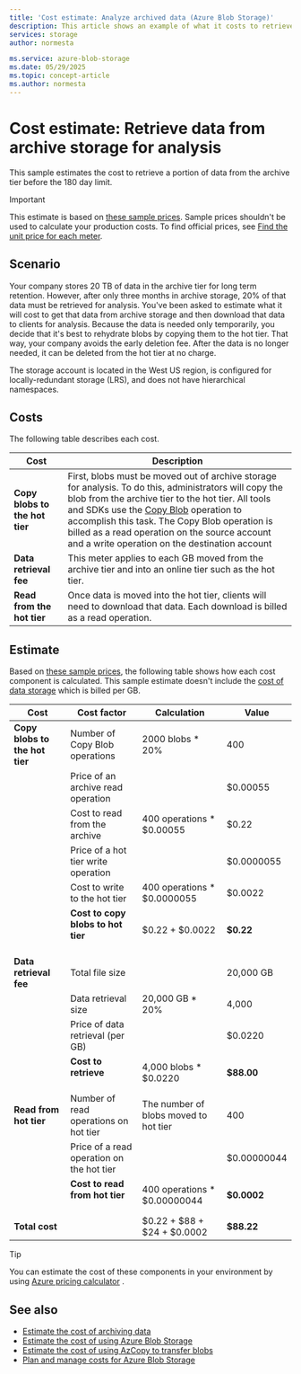 ```yaml
---
title: 'Cost estimate: Analyze archived data (Azure Blob Storage)' 
description: This article shows an example of what it costs to retrieve and analyze archived data in Azure Blob Storage.
services: storage
author: normesta

ms.service: azure-blob-storage
ms.date: 05/29/2025
ms.topic: concept-article
ms.author: normesta
---
```


# Cost estimate: Retrieve data from archive storage for analysis 

This sample estimates the cost to retrieve a portion of data from the archive tier before the 180 day limit.

> [!IMPORTANT]
> This estimate is based on [these sample prices](blob-storage-estimate-costs.md#sample-prices). Sample prices shouldn't be used to calculate your production costs. To find official prices, see [Find the unit price for each meter](../common/storage-plan-manage-costs.md#find-the-unit-price-for-each-meter).

## Scenario

Your company stores 20 TB of data in the archive tier for long term retention. However, after only three months in archive storage, 20% of that data must be retrieved for analysis.  You've been asked to estimate what it will cost to get that data from archive storage and then download that data to clients for analysis. Because the data is needed only temporarily, you decide that it's best to rehydrate blobs by copying them to the hot tier. That way, your company avoids the early deletion fee. After the data is no longer needed, it can be deleted from the hot tier at no charge.

The storage account is located in the West US region, is configured for locally-redundant storage (LRS), and does not have hierarchical namespaces.

## Costs

The following table describes each cost.

| Cost | Description |
|----|----|
| **Copy blobs to the hot tier** | First, blobs must be moved out of archive storage for analysis. To do this, administrators will copy the blob from the archive tier to the hot tier. All tools and SDKs use the [Copy Blob](/rest/api/storageservices/copy-blob) operation to accomplish this task. The Copy Blob operation is billed as a read operation on the source account and a write operation on the destination account |
| **Data retrieval fee** | This meter applies to each GB moved from the archive tier and into an online tier such as the hot tier. |
| **Read from the hot tier** | Once data is moved into the hot tier, clients will need to download that data. Each download is billed as a read operation. |

## Estimate

Based on [these sample prices](blob-storage-estimate-costs.md#sample-prices), the following table shows how each cost component is calculated. This sample estimate doesn't include the [cost of data storage](blob-storage-estimate-costs.md#the-cost-to-store-data) which is billed per GB.

| Cost                           | Cost factor                                | Calculation                           | Value       |
|--------------------------------|--------------------------------------------|---------------------------------------|-------------|
| **Copy blobs to the hot tier** | Number of Copy Blob operations             | 2000 blobs * 20%                      | 400         |
|                                | Price of an archive read operation         |                                       | $0.00055    |
|                                | Cost to read from the archive              | 400 operations * $0.00055             | $0.22       |
|                                | Price of a hot tier write operation        |                                       | $0.0000055  |
|                                | Cost to write to the hot tier              | 400 operations * $0.0000055           | $0.0022     |
|                                | **Cost to copy blobs to hot tier**<br><br> | $0.22 + $0.0022                       | **$0.22**   |
| **Data retrieval fee**         | Total file size                            |                                       | 20,000 GB   |
|                                | Data retrieval size                        | 20,000 GB * 20%                       | 4,000       |
|                                | Price of data retrieval (per GB)           |                                       | $0.0220     |
|                                | **Cost to retrieve**<br></br>              | 4,000 blobs * $0.0220                 | **$88.00**  |
| **Read from hot tier**         | Number of read operations on hot tier      | The number of blobs moved to hot tier | 400         |
|                                | Price of a read operation on the hot tier  |                                       | $0.00000044 |
|                                | **Cost to read from hot tier**<br></br>    | 400 operations * $0.00000044          | **$0.0002** |
| **Total cost**                 |                                            | $0.22 + $88 + $24 + $0.0002           | **$88.22**  |

> [!TIP]
> You can estimate the cost of these components in your environment by using [Azure pricing calculator](https://azure.microsoft.com/pricing/calculator/) .

## See also

- [Estimate the cost of archiving data](archive-cost-estimation.md)
- [Estimate the cost of using Azure Blob Storage](blob-storage-estimate-costs.md)
- [Estimate the cost of using AzCopy to transfer blobs](azcopy-cost-estimation.md)
- [Plan and manage costs for Azure Blob Storage](../common/storage-plan-manage-costs.md)
